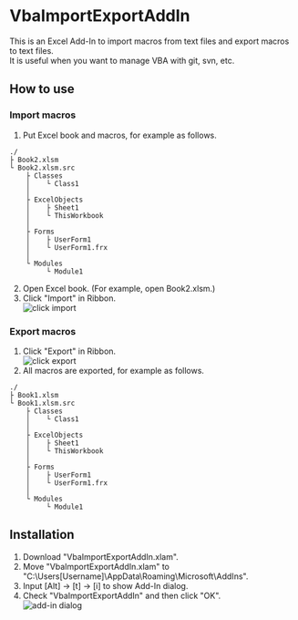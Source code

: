 # VbaImportExportAddIn
This is an Excel Add-In to import macros from text files and export macros to text files.  
It is useful when you want to manage VBA with git, svn, etc.

## How to use

### Import macros
1. Put Excel book and macros, for example as follows.
```
./
├ Book2.xlsm
└ Book2.xlsm.src
    ├ Classes
    │    └ Class1
    │
    ├ ExcelObjects
    │    ├ Sheet1
    │    └ ThisWorkbook
    │
    ├ Forms
    │    ├ UserForm1
    │    └ UserForm1.frx
    │
    └ Modules
         └ Module1
```
2. Open Excel book. (For example, open Book2.xlsm.)
3. Click "Import" in Ribbon.  
 ![click import](https://github.com/minoru-nagasawa/VbaImportExportAddIn/blob/master/import.png) 

### Export macros
1. Click "Export" in Ribbon.  
 ![click export](https://github.com/minoru-nagasawa/VbaImportExportAddIn/blob/master/export.png) 
2. All macros are exported, for example as follows.
```
./
├ Book1.xlsm
└ Book1.xlsm.src
    ├ Classes
    │    └ Class1
    │
    ├ ExcelObjects
    │    ├ Sheet1
    │    └ ThisWorkbook
    │
    ├ Forms
    │    ├ UserForm1
    │    └ UserForm1.frx
    │
    └ Modules
         └ Module1
```

## Installation
1. Download "VbaImportExportAddIn.xlam".
2. Move "VbaImportExportAddIn.xlam" to "C:\Users\[Username]\AppData\Roaming\Microsoft\AddIns".
3. Input [Alt] -> [t] -> [i] to show Add-In dialog.
4. Check "VbaImportExportAddIn" and then click "OK".  
 ![add-in dialog](https://github.com/minoru-nagasawa/VbaImportExportAddIn/blob/master/select-add-in.png)

